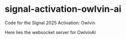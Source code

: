 # signal-activation-owlvin-ai
Code for the Signal 2025 Activation: Owlvin 


Here lies the websocket server for OwlvinAI